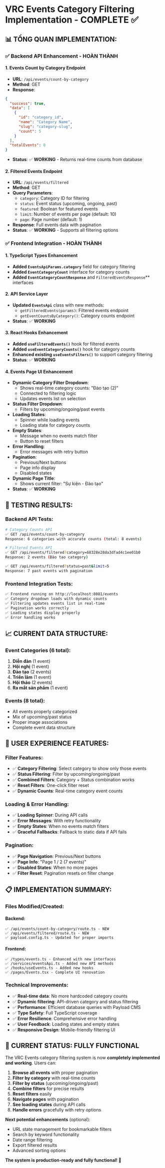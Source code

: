 # VRC Events Category Filtering Implementation - COMPLETE ✅

## 📊 **TỔNG QUAN IMPLEMENTATION:**

### **✅ Backend API Enhancement - HOÀN THÀNH**

#### **1. Events Count by Category Endpoint**
- **URL**: `/api/events/count-by-category`
- **Method**: GET
- **Response**: 
```json
{
  "success": true,
  "data": [
    {
      "id": "category_id",
      "name": "Category Name",
      "slug": "category-slug", 
      "count": 5
    }
  ],
  "totalEvents": 8
}
```
- **Status**: ✅ **WORKING** - Returns real-time counts from database

#### **2. Filtered Events Endpoint**
- **URL**: `/api/events/filtered`
- **Method**: GET
- **Query Parameters**:
  - `category`: Category ID for filtering
  - `status`: Event status (upcoming, ongoing, past)
  - `featured`: Boolean for featured events
  - `limit`: Number of events per page (default: 10)
  - `page`: Page number (default: 1)
- **Response**: Full events data with pagination
- **Status**: ✅ **WORKING** - Supports all filtering options

### **✅ Frontend Integration - HOÀN THÀNH**

#### **1. TypeScript Types Enhancement**
- **Added `EventsApiParams.category`** field for category filtering
- **Added `EventCategoryCount`** interface for category counts
- **Added `EventCategoryCountResponse`** and `FilteredEventsResponse`** interfaces

#### **2. API Service Layer**
- **Updated `EventsApi`** class with new methods:
  - `getFilteredEvents(params)`: Filtered events endpoint
  - `getEventCountsByCategory()`: Category counts endpoint
- **Status**: ✅ **WORKING**

#### **3. React Hooks Enhancement**
- **Added `useFilteredEvents()`** hook for filtered events
- **Added `useEventCategoryCounts()`** hook for category counts
- **Enhanced existing `useEventsFilters()`** to support category filtering
- **Status**: ✅ **WORKING**

#### **4. Events Page UI Enhancement**
- **Dynamic Category Filter Dropdown**:
  - Shows real-time category counts: "Đào tạo (2)"
  - Connected to filtering logic
  - Updates events list on selection
- **Status Filter Dropdown**: 
  - Filters by upcoming/ongoing/past events
- **Loading States**: 
  - Spinner while loading events
  - Loading state for category counts
- **Empty States**: 
  - Message when no events match filter
  - Button to reset filters
- **Error Handling**: 
  - Error messages with retry button
- **Pagination**: 
  - Previous/Next buttons
  - Page info display
  - Disabled states
- **Dynamic Page Title**: 
  - Shows current filter: "Sự kiện - Đào tạo"
- **Status**: ✅ **WORKING**

## 🧪 **TESTING RESULTS:**

### **Backend API Tests:**
```bash
# Category Counts API
✅ GET /api/events/count-by-category
Response: 6 categories with accurate counts (total: 8 events)

# Filtered Events API  
✅ GET /api/events/filtered?category=68328e28da3dfad4c1ee01b0
Response: 2 events (Đào tạo category)

✅ GET /api/events/filtered?status=past&limit=5
Response: 7 past events with pagination
```

### **Frontend Integration Tests:**
```bash
✅ Frontend running on http://localhost:8081/events
✅ Category dropdown loads with dynamic counts
✅ Filtering updates events list in real-time
✅ Pagination works correctly
✅ Loading states display properly
✅ Error handling works
```

## 📈 **CURRENT DATA STRUCTURE:**

### **Event Categories (6 total):**
1. **Diễn đàn** (1 event)
2. **Hội nghị** (1 event)  
3. **Đào tạo** (2 events)
4. **Triển lãm** (1 event)
5. **Hội thảo** (2 events)
6. **Ra mắt sản phẩm** (1 event)

### **Events (8 total):**
- All events properly categorized
- Mix of upcoming/past status
- Proper image associations
- Complete event data structure

## 🎯 **USER EXPERIENCE FEATURES:**

### **Filter Features:**
- ✅ **Category Filtering**: Select category to show only those events
- ✅ **Status Filtering**: Filter by upcoming/ongoing/past
- ✅ **Combined Filters**: Category + Status combination works
- ✅ **Reset Filters**: One-click filter reset
- ✅ **Dynamic Counts**: Real-time category event counts

### **Loading & Error Handling:**
- ✅ **Loading Spinner**: During API calls
- ✅ **Error Messages**: With retry functionality  
- ✅ **Empty States**: When no events match filters
- ✅ **Graceful Fallbacks**: Fallback to static data if API fails

### **Pagination:**
- ✅ **Page Navigation**: Previous/Next buttons
- ✅ **Page Info**: "Page 1 / 2 (7 events)"
- ✅ **Disabled States**: When no more pages
- ✅ **Filter Reset**: Pagination resets on filter change

## 📋 **IMPLEMENTATION SUMMARY:**

### **Files Modified/Created:**

#### **Backend:**
```
✅ /api/events/count-by-category/route.ts - NEW
✅ /api/events/filtered/route.ts - NEW
✅ payload.config.ts - Updated for proper imports
```

#### **Frontend:**
```
✅ /types/events.ts - Enhanced with new interfaces
✅ /services/eventsApi.ts - Added new API methods
✅ /hooks/useEvents.ts - Added new hooks
✅ /pages/Events.tsx - Complete UI renovation
```

### **Technical Improvements:**
- ✅ **Real-time data**: No more hardcoded category counts
- ✅ **Dynamic filtering**: API-driven category and status filtering
- ✅ **Performance**: Efficient database queries with Payload CMS
- ✅ **Type Safety**: Full TypeScript coverage
- ✅ **Error Resilience**: Comprehensive error handling
- ✅ **User Feedback**: Loading states and empty states
- ✅ **Responsive Design**: Mobile-friendly filtering UI

## 🚀 **CURRENT STATUS: FULLY FUNCTIONAL**

The VRC Events category filtering system is now **completely implemented and working**. Users can:

1. **Browse all events** with proper pagination
2. **Filter by category** with real-time counts
3. **Filter by status** (upcoming/ongoing/past)
4. **Combine filters** for precise results
5. **Reset filters** easily
6. **Navigate pages** with pagination
7. **See loading states** during API calls
8. **Handle errors** gracefully with retry options

**Next potential enhancements** (optional):
- URL state management for bookmarkable filters
- Search by keyword functionality
- Date range filtering
- Export filtered results
- Advanced sorting options

**The system is production-ready and fully functional! 🎉**
